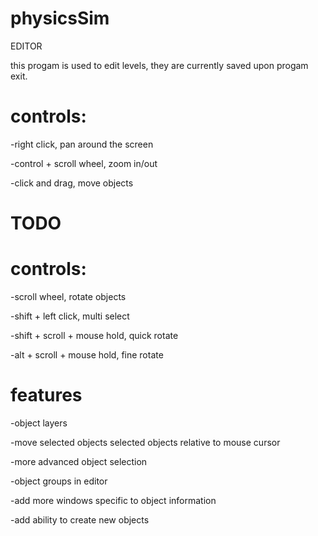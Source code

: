 # physicsSim
EDITOR

this progam is used to edit levels, they are currently saved upon progam exit.
# controls:
-right click, pan around the screen

-control + scroll wheel, zoom in/out

-click and drag, move objects

# TODO
# controls:
-scroll wheel, rotate objects

-shift + left click, multi select

-shift + scroll + mouse hold, quick rotate

-alt + scroll + mouse hold, fine rotate
# features
-object layers

-move selected objects selected objects relative to mouse cursor

-more advanced object selection

-object groups in editor

-add more windows specific to object information

-add ability to create new objects
